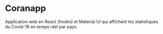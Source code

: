 # Coranapp
Application web en React (hooks) et Material UI qui affichent les statistiques du Covid-19 en temps réel par pays
